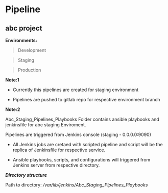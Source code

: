# 				**Pipeline**
## **abc project**

**Environments:**
   > Development

   > Staging

   > Production

**Note:1** 
	
- Currently this pipelines are created for staging environment
	
- Pipelines are pushed to gitlab repo for respective environment branch



**Note:2**

Abc\_Staging_Pipelines_Playbooks Folder contains ansible playbooks and jenkinsfile for
abc staging Enviroment.


Pipelines are triggered from Jenkins console (staging - 0.0.0.0:9090) 

- All Jenkins jobs are cretaed with scripted pipeline and script will be the replica of Jenkinsfile for respective service.

- Ansible playbooks, scripts, and configurations will triggered from Jenkins server from respective directory. 


***Directory structure***

Path to directory: */var/lib/jenkins/Abc_Staging_Pipelines_Playbooks*


